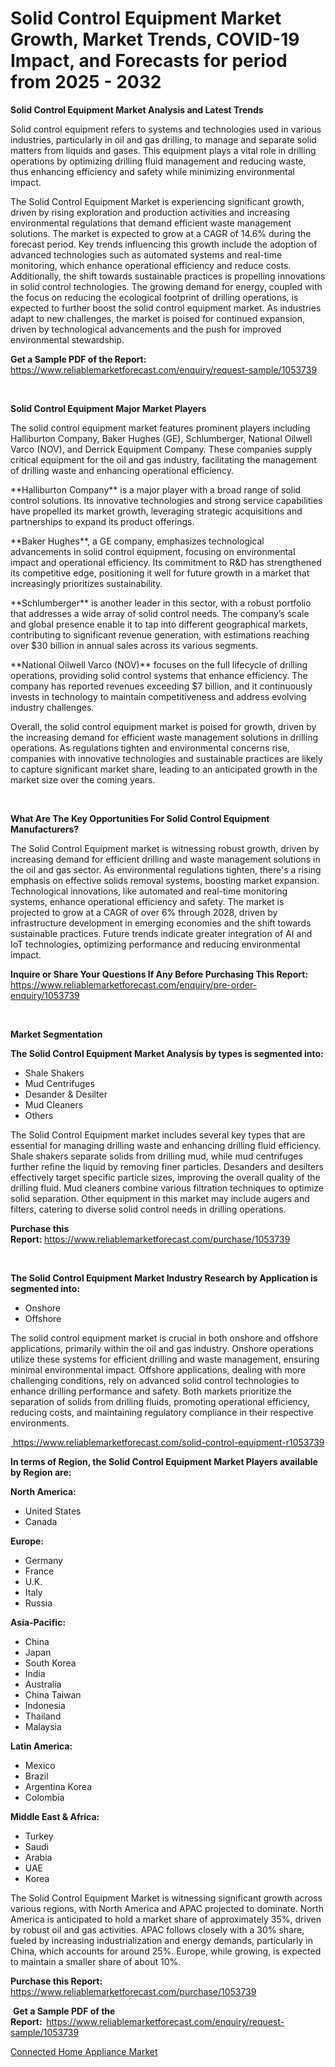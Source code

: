 <p><h1>Solid Control Equipment Market Growth, Market Trends, COVID-19 Impact, and Forecasts for period from 2025 - 2032</h1></p><p><strong>Solid Control Equipment Market Analysis and Latest Trends</strong></p>
<p><p>Solid control equipment refers to systems and technologies used in various industries, particularly in oil and gas drilling, to manage and separate solid matters from liquids and gases. This equipment plays a vital role in drilling operations by optimizing drilling fluid management and reducing waste, thus enhancing efficiency and safety while minimizing environmental impact.</p><p>The Solid Control Equipment Market is experiencing significant growth, driven by rising exploration and production activities and increasing environmental regulations that demand efficient waste management solutions. The market is expected to grow at a CAGR of 14.6% during the forecast period. Key trends influencing this growth include the adoption of advanced technologies such as automated systems and real-time monitoring, which enhance operational efficiency and reduce costs. Additionally, the shift towards sustainable practices is propelling innovations in solid control technologies. The growing demand for energy, coupled with the focus on reducing the ecological footprint of drilling operations, is expected to further boost the solid control equipment market. As industries adapt to new challenges, the market is poised for continued expansion, driven by technological advancements and the push for improved environmental stewardship.</p></p>
<p><strong>Get a Sample PDF of the Report:&nbsp;</strong> <a href="https://www.reliablemarketforecast.com/enquiry/request-sample/1053739?utm_campaign=2721&utm_medium=2&utm_source=Github&utm_content=ia&utm_term=08042025&utm_id=solid-control-equipment">https://www.reliablemarketforecast.com/enquiry/request-sample/1053739</a></p>
<p>&nbsp;</p>
<p><strong>Solid Control Equipment Major Market Players</strong></p>
<p><p>The solid control equipment market features prominent players including Halliburton Company, Baker Hughes (GE), Schlumberger, National Oilwell Varco (NOV), and Derrick Equipment Company. These companies supply critical equipment for the oil and gas industry, facilitating the management of drilling waste and enhancing operational efficiency.</p><p>**Halliburton Company** is a major player with a broad range of solid control solutions. Its innovative technologies and strong service capabilities have propelled its market growth, leveraging strategic acquisitions and partnerships to expand its product offerings.</p><p>**Baker Hughes**, a GE company, emphasizes technological advancements in solid control equipment, focusing on environmental impact and operational efficiency. Its commitment to R&D has strengthened its competitive edge, positioning it well for future growth in a market that increasingly prioritizes sustainability.</p><p>**Schlumberger** is another leader in this sector, with a robust portfolio that addresses a wide array of solid control needs. The company’s scale and global presence enable it to tap into different geographical markets, contributing to significant revenue generation, with estimations reaching over $30 billion in annual sales across its various segments.</p><p>**National Oilwell Varco (NOV)** focuses on the full lifecycle of drilling operations, providing solid control systems that enhance efficiency. The company has reported revenues exceeding $7 billion, and it continuously invests in technology to maintain competitiveness and address evolving industry challenges.</p><p>Overall, the solid control equipment market is poised for growth, driven by the increasing demand for efficient waste management solutions in drilling operations. As regulations tighten and environmental concerns rise, companies with innovative technologies and sustainable practices are likely to capture significant market share, leading to an anticipated growth in the market size over the coming years.</p></p>
<p>&nbsp;</p>
<p><strong>What Are The Key Opportunities For Solid Control Equipment Manufacturers?</strong></p>
<p><p>The Solid Control Equipment market is witnessing robust growth, driven by increasing demand for efficient drilling and waste management solutions in the oil and gas sector. As environmental regulations tighten, there's a rising emphasis on effective solids removal systems, boosting market expansion. Technological innovations, like automated and real-time monitoring systems, enhance operational efficiency and safety. The market is projected to grow at a CAGR of over 6% through 2028, driven by infrastructure development in emerging economies and the shift towards sustainable practices. Future trends indicate greater integration of AI and IoT technologies, optimizing performance and reducing environmental impact.</p></p>
<p><strong>Inquire or Share Your Questions If Any Before Purchasing This Report:</strong> <a href="https://www.reliablemarketforecast.com/enquiry/pre-order-enquiry/1053739?utm_campaign=2721&utm_medium=2&utm_source=Github&utm_content=ia&utm_term=08042025&utm_id=solid-control-equipment">https://www.reliablemarketforecast.com/enquiry/pre-order-enquiry/1053739</a></p>
<p>&nbsp;</p>
<p><strong>Market Segmentation</strong></p>
<p><strong>The Solid Control Equipment Market Analysis by types is segmented into:</strong></p>
<p><ul><li>Shale Shakers</li><li>Mud Centrifuges</li><li>Desander & Desilter</li><li>Mud Cleaners</li><li>Others</li></ul></p>
<p><p>The Solid Control Equipment market includes several key types that are essential for managing drilling waste and enhancing drilling fluid efficiency. Shale shakers separate solids from drilling mud, while mud centrifuges further refine the liquid by removing finer particles. Desanders and desilters effectively target specific particle sizes, improving the overall quality of the drilling fluid. Mud cleaners combine various filtration techniques to optimize solid separation. Other equipment in this market may include augers and filters, catering to diverse solid control needs in drilling operations.</p></p>
<p><strong>Purchase this Report:&nbsp;</strong><a href="https://www.reliablemarketforecast.com/purchase/1053739?utm_campaign=2721&utm_medium=2&utm_source=Github&utm_content=ia&utm_term=08042025&utm_id=solid-control-equipment">https://www.reliablemarketforecast.com/purchase/1053739</a></p>
<p>&nbsp;</p>
<p><strong>The Solid Control Equipment Market Industry Research by Application is segmented into:</strong></p>
<p><ul><li>Onshore</li><li>Offshore</li></ul></p>
<p><p>The solid control equipment market is crucial in both onshore and offshore applications, primarily within the oil and gas industry. Onshore operations utilize these systems for efficient drilling and waste management, ensuring minimal environmental impact. Offshore applications, dealing with more challenging conditions, rely on advanced solid control technologies to enhance drilling performance and safety. Both markets prioritize the separation of solids from drilling fluids, promoting operational efficiency, reducing costs, and maintaining regulatory compliance in their respective environments.</p></p>
<p><a href="https://www.reliablemarketforecast.com/solid-control-equipment-r1053739?utm_campaign=2721&utm_medium=2&utm_source=Github&utm_content=ia&utm_term=08042025&utm_id=solid-control-equipment">&nbsp;https://www.reliablemarketforecast.com/solid-control-equipment-r1053739</a></p>
<p><strong>In terms of Region, the Solid Control Equipment Market Players available by Region are:</strong></p>
<p>
    <p> <strong> North America: </strong>
        <ul>
            <li>United States</li>
            <li>Canada</li>
        </ul>
        </p> 
    <p> <strong> Europe: </strong>
        <ul>
            <li>Germany</li>
            <li>France</li>
            <li>U.K.</li>
            <li>Italy</li>
            <li>Russia</li>
        </ul>
        </p> 
    <p> <strong> Asia-Pacific: </strong>
        <ul>
            <li>China</li>
            <li>Japan</li>
            <li>South Korea</li>
            <li>India</li>
            <li>Australia</li>
            <li>China Taiwan</li>
            <li>Indonesia</li>
            <li>Thailand</li>
            <li>Malaysia</li>
        </ul>
        </p> 
    <p> <strong> Latin America: </strong>
        <ul>
            <li>Mexico</li>
            <li>Brazil</li>
            <li>Argentina Korea</li>
            <li>Colombia</li>
        </ul>
        </p> 
    <p> <strong> Middle East & Africa: </strong>
        <ul>
            <li>Turkey</li>
            <li>Saudi</li>
            <li>Arabia</li>
            <li>UAE</li>
            <li>Korea</li>
        </ul>
    </p>
    </p>
<p><p>The Solid Control Equipment Market is witnessing significant growth across various regions, with North America and APAC projected to dominate. North America is anticipated to hold a market share of approximately 35%, driven by robust oil and gas activities. APAC follows closely with a 30% share, fueled by increasing industrialization and energy demands, particularly in China, which accounts for around 25%. Europe, while growing, is expected to maintain a smaller share of about 10%.</p></p>
<p><strong>Purchase this Report: </strong><a href="https://www.reliablemarketforecast.com/purchase/1053739?utm_campaign=2721&utm_medium=2&utm_source=Github&utm_content=ia&utm_term=08042025&utm_id=solid-control-equipment">https://www.reliablemarketforecast.com/purchase/1053739</a></p>
<p>&nbsp;<strong>Get a Sample PDF of the Report:&nbsp;&nbsp;</strong><a href="https://www.reliablemarketforecast.com/enquiry/request-sample/1053739?utm_campaign=2721&utm_medium=2&utm_source=Github&utm_content=ia&utm_term=08042025&utm_id=solid-control-equipment">https://www.reliablemarketforecast.com/enquiry/request-sample/1053739</a></p>
<p><strong></strong></p>
<p><p><a href="https://github.com/carendesrochers299/Market-Research-Report-List-1/blob/main/connected-home-appliance-market.md?utm_campaign=2721&utm_medium=2&utm_source=Github&utm_content=ia&utm_term=08042025&utm_id=solid-control-equipment">Connected Home Appliance Market</a></p></p>